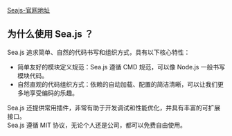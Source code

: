 [Seajs-官网地址](https://seajs.github.io/seajs/docs/)

## 为什么使用 Sea.js ？
Sea.js 追求简单、自然的代码书写和组织方式，具有以下核心特性：
- 简单友好的模块定义规范：Sea.js 遵循 CMD 规范，可以像 Node.js 一般书写模块代码。
- 自然直观的代码组织方式：依赖的自动加载、配置的简洁清晰，可以让我们更多地享受编码的乐趣。   

Sea.js 还提供常用插件，非常有助于开发调试和性能优化，并具有丰富的可扩展接口。     
Sea.js 遵循 MIT 协议，无论个人还是公司，都可以免费自由使用。